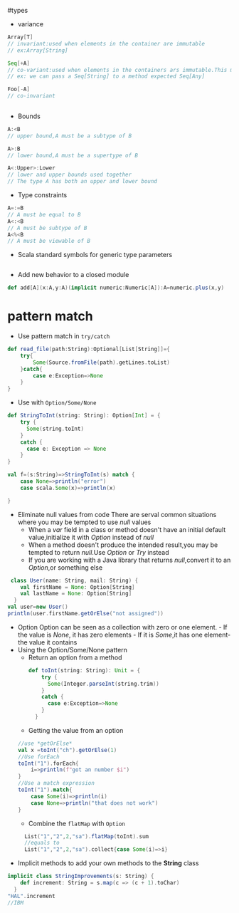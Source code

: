 #types
- variance
```scala
Array[T]
// invariant:used when elements in the container are immutable
// ex:Array[String]

Seq[+A]
// co-variant:used when elements in the containers ars immutable.This makes the container more flexible
// ex: we can pass a Seq[String] to a method expected Seq[Any]

Foo[-A] 
// co-invariant
 
```
- Bounds
```scala
A:<B
// upper bound,A must be a subtype of B

A>:B
// lower bound,A must be a supertype of B

A<:Upper>:Lower
// lower and upper bounds used together
// The type A has both an upper and lower bound

```
- Type constraints
```scala
A=:=B 
// A must be equal to B
A<:<B
// A must be subtype of B
A<%<B
// A must be viewable of B

```
- Scala standard symbols for generic type parameters
```scala

```

- Add new behavior to a closed module
```scala
def add[A](x:A,y:A)(implicit numeric:Numeric[A]):A=numeric.plus(x,y)
```
# pattern match
- Use pattern match in `try/catch`
```scala
def read_file(path:String):Optional[List[String]]={
    try{
        Some(Source.fromFile(path).getLines.toList)
    }catch{
        case e:Exception=>None
    }
}
```
- Use with `Option/Some/None`
```scala
def StringToInt(string: String): Option[Int] = {
    try {
      Some(string.toInt)
    }
    catch {
      case e: Exception => None
    }
}

val f=(s:String)=>StringToInt(s) match {
    case None=>println("error")
    case scala.Some(x)=>println(x)

}

```
- Eliminate null values from code
  There are serval common situations where you may be tempted to use *null* values
  - When a *var* field in a class or method doesn't have an initial default value,initialize it with *Option* instead of *null*
  - When a method doesn't produce the intended result,you may be tempted to return *null*.Use *Option* or *Try* instead
  - If you are working with a Java library that returns *null*,convert it to an *Option*,or something else
```scala
 class User(name: String, mail: String) {
    val firstName = None: Option[String]
    val lastName = None: Option[String]
  }
val user=new User()
println(user.firstName.getOrElse("not assigned"))


```
- Option 
      Option can be seen as a collection with zero or one element.
      - If the value is *None*, it has zero elements
      - If it is *Some*,it has one element-the value it contains
- Using the Option/Some/None pattern
    - Return an option from a method
      ```scala
      def toInt(string: String): Unit = {
          try {
            Some(Integer.parseInt(string.trim))
          }
          catch {
            case e:Exception=>None
          }
        }
      ```
    - Getting the value from an option
    ```scala
    //use *getOrElse*
    val x =toInt("ch").getOrElse(1)
    //Use forEach
    toInt("1").forEach{
        i=>println(f"got an number $i")
    }
    //Use a match expression
    toInt("1").match{
        case Some(i)=>println(i)
        case None=>println("that does not work")
    }
    ```
    - Combine the `flatMap` with `Option`
    ```scala
      List("1","2",2,"sa").flatMap(toInt).sum
      //equals to
      List("1","2",2,"sa").collect{case Some(i)=>i}
    ```
- Implicit methods to add your own methods to the **String** class
```scala
implicit class StringImprovements(s: String) {
    def increment: String = s.map(c => (c + 1).toChar)
  }
"HAL".increment
//IBM
```
  